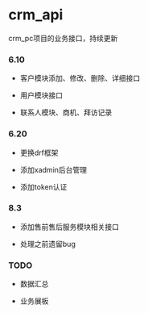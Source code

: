 # crm_api
crm_pc项目的业务接口，持续更新

### 6.10

* 客户模块添加、修改、删除、详细接口

* 用户模块接口

* 联系人模块、商机、拜访记录

### 6.20

* 更换drf框架

* 添加xadmin后台管理

* 添加token认证

### 8.3

* 添加售前售后服务模块相关接口

* 处理之前遗留bug

### TODO

* 数据汇总

* 业务展板
